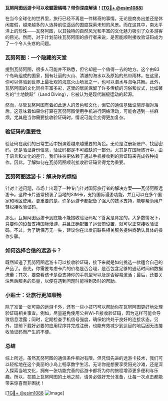 **瓦努阿图远游卡可以收驗證碼嗎？带你深度解读！[[TG💪+ @esim1088](https://t.me/s/esim1088)]**

在当今全球化的世界里，旅行已经不再是一件稀奇的事情。无论是商务出差还是休闲度假，越来越多的人选择前往遥远的国度探索未知的风景。而在这其中，南太平洋上的珍珠——瓦努阿图，以其独特的自然风光和丰富的文化魅力吸引了众多游客的目光。然而，对于计划前往瓦努阿图的旅行者来说，是否能顺利接收验证码成为了一个令人头疼的问题。

### 瓦努阿图：一个隐藏的天堂

提到瓦努阿图，很多人可能并不熟悉，但它却是一个值得一去的地方。这个由83个岛屿组成的国家，拥有壮丽的火山、清澈的海水以及原始的热带雨林。在这里，你可以体验到世界上最壮观的海底火山喷发之一，也可以潜水与海龟共舞。此外，瓦努阿图的文化同样丰富多彩，这里的居民保留了许多传统的习俗和仪式，比如著名的“土地跳跃”（Land Diving），它被认为是现代蹦极运动的起源。

然而，尽管瓦努阿图有着如此迷人的景色和文化，但它的通信基础设施却相对落后。这意味着如果你打算在瓦努阿图使用手机进行网络活动，可能会遇到一些麻烦。尤其是当你需要接收验证码时，情况可能会变得更加复杂。

### 验证码的重要性

验证码在我们的日常生活中扮演着越来越重要的角色。无论是注册新账户、找回密码，还是验证身份信息，验证码都是不可或缺的一部分。尤其是在国际旅行中，由于语言和文化的差异，我们往往更依赖于通过手机接收到的验证码来完成各种操作。因此，了解如何在瓦努阿图顺利接收验证码显得尤为重要。

### 瓦努阿图远游卡：解决你的烦恼

针对上述问题，市场上出现了一种专门针对国际旅行者的解决方案——瓦努阿图远游卡。这种卡片通常预装了当地的SIM卡，支持国际漫游功能，并且可以在多个国家和地区使用。更重要的是，许多远游卡都配备了强大的技术支持，能够帮助用户轻松接收验证码。

那么，瓦努阿图远游卡到底能不能接收验证码呢？答案是肯定的。大多数情况下，只要你的设备支持国际漫游，并且正确配置了运营商设置，就可以正常接收验证码。不过，为了确保万无一失，建议你在出发前联系相关服务提供商确认具体的操作步骤。

### 如何选择合适的远游卡？

既然知道了瓦努阿图远游卡可以接收验证码，接下来就是如何挑选一款适合自己的产品了。首先，你需要考虑卡片的价格是否合理，是否包含足够的通话时间和数据流量；其次，要查看该卡是否支持你的手机型号以及是否容易激活；最后，还要关注售后服务的质量，以便在遇到问题时能得到及时的帮助。

### 小贴士：让旅行更加顺畅

除了准备一张可靠的远游卡外，还有一些小技巧可以帮助你在瓦努阿图更好地处理验证码相关事宜。例如，尽量避免使用公共Wi-Fi接收验证码，因为这样可能会导致信息泄露；同时，定期检查手机信号强度，确保始终处于良好的连接状态。另外，提前下载好必要的应用程序并完成注册，也能有效减少到达目的地后因无法接收验证码而产生的不便。

### 总结

综上所述，虽然瓦努阿图的通信条件相对有限，但凭借先进的远游卡技术，我们可以轻松地在这个美丽的小岛上畅享数字生活。无论你是想要享受阳光沙滩，还是深入探索当地文化，拥有一张功能完善的远游卡都将为你的旅程增添更多便利与乐趣。所以，在踏上瓦努阿图的土地之前，请务必做好充分准备，让每一次点击都能带来惊喜而非困扰！

[[TG💪+ @esim1088](https://t.me/s/esim1088) ![Image](https://i.postimg.cc/4NQfJmqS/Snipaste-2025-05-13-00-14-12.png)]
